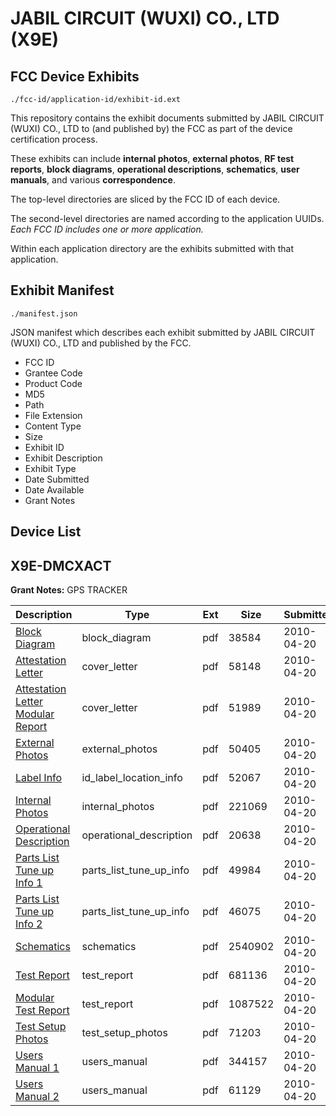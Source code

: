 # JABIL CIRCUIT (WUXI) CO., LTD (X9E)
## FCC Device Exhibits

```
./fcc-id/application-id/exhibit-id.ext
```

This repository contains the exhibit documents submitted by JABIL CIRCUIT (WUXI) CO., LTD to (and published by) the FCC as part of the device certification process.

These exhibits can include **internal photos**, **external photos**, **RF test reports**, **block diagrams**, **operational descriptions**, **schematics**, **user manuals**, and various **correspondence**.

The top-level directories are sliced by the FCC ID of each device.

The second-level directories are named according to the application UUIDs. *Each FCC ID includes one or more application.*

Within each application directory are the exhibits submitted with that application. 

## Exhibit Manifest

```
./manifest.json
```

JSON manifest which describes each exhibit submitted by JABIL CIRCUIT (WUXI) CO., LTD and published by the FCC.

- FCC ID
- Grantee Code
- Product Code
- MD5
- Path
- File Extension
- Content Type
- Size
- Exhibit ID
- Exhibit Description
- Exhibit Type
- Date Submitted
- Date Available
- Grant Notes

## Device List
## X9E-DMCXACT
**Grant Notes:** GPS TRACKER

| Description | Type | Ext | Size | Submitted | Available |
| ----------- | ---- | --- | ---- | --------- | --------- |
| [Block Diagram](X9E-DMCXACT/14cd9172378f3f585ccf4e04bc5ee225/1269772.pdf) | block_diagram | pdf | 38584 | 2010-04-20 | 2010-04-20 |
| [Attestation Letter](X9E-DMCXACT/14cd9172378f3f585ccf4e04bc5ee225/1269770.pdf) | cover_letter | pdf | 58148 | 2010-04-20 | 2010-04-20 |
| [Attestation Letter Modular Report](X9E-DMCXACT/14cd9172378f3f585ccf4e04bc5ee225/1269771.pdf) | cover_letter | pdf | 51989 | 2010-04-20 | 2010-04-20 |
| [External Photos](X9E-DMCXACT/14cd9172378f3f585ccf4e04bc5ee225/1269773.pdf) | external_photos | pdf | 50405 | 2010-04-20 | 2010-04-20 |
| [Label Info](X9E-DMCXACT/14cd9172378f3f585ccf4e04bc5ee225/1269774.pdf) | id_label_location_info | pdf | 52067 | 2010-04-20 | 2010-04-20 |
| [Internal Photos](X9E-DMCXACT/14cd9172378f3f585ccf4e04bc5ee225/1269775.pdf) | internal_photos | pdf | 221069 | 2010-04-20 | 2010-04-20 |
| [Operational Description](X9E-DMCXACT/14cd9172378f3f585ccf4e04bc5ee225/1269778.pdf) | operational_description | pdf | 20638 | 2010-04-20 | 2010-04-20 |
| [Parts List Tune up Info 1](X9E-DMCXACT/14cd9172378f3f585ccf4e04bc5ee225/1269779.pdf) | parts_list_tune_up_info | pdf | 49984 | 2010-04-20 | 2010-04-20 |
| [Parts List Tune up Info 2](X9E-DMCXACT/14cd9172378f3f585ccf4e04bc5ee225/1269780.pdf) | parts_list_tune_up_info | pdf | 46075 | 2010-04-20 | 2010-04-20 |
| [Schematics](X9E-DMCXACT/14cd9172378f3f585ccf4e04bc5ee225/1269781.pdf) | schematics | pdf | 2540902 | 2010-04-20 | 2010-04-20 |
| [Test Report](X9E-DMCXACT/14cd9172378f3f585ccf4e04bc5ee225/1269776.pdf) | test_report | pdf | 681136 | 2010-04-20 | 2010-04-20 |
| [Modular Test Report](X9E-DMCXACT/14cd9172378f3f585ccf4e04bc5ee225/1269777.pdf) | test_report | pdf | 1087522 | 2010-04-20 | 2010-04-20 |
| [Test Setup Photos](X9E-DMCXACT/14cd9172378f3f585ccf4e04bc5ee225/1269782.pdf) | test_setup_photos | pdf | 71203 | 2010-04-20 | 2010-04-20 |
| [Users Manual 1](X9E-DMCXACT/14cd9172378f3f585ccf4e04bc5ee225/1269783.pdf) | users_manual | pdf | 344157 | 2010-04-20 | 2010-04-20 |
| [Users Manual 2](X9E-DMCXACT/14cd9172378f3f585ccf4e04bc5ee225/1269784.pdf) | users_manual | pdf | 61129 | 2010-04-20 | 2010-04-20 |
